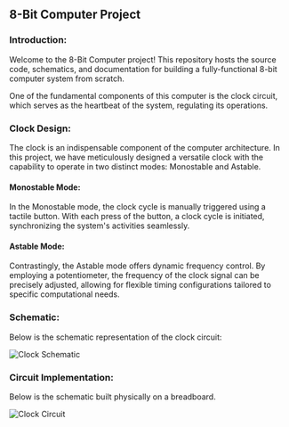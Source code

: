 ## 8-Bit Computer Project

### Introduction:
Welcome to the 8-Bit Computer project! This repository hosts the source code, schematics, and documentation for building a fully-functional 8-bit computer system from scratch. 

One of the fundamental components of this computer is the clock circuit, which serves as the heartbeat of the system, regulating its operations.

### Clock Design:
The clock is an indispensable component of the computer architecture. In this project, we have meticulously designed a versatile clock with the capability to operate in two distinct modes: Monostable and Astable.

#### Monostable Mode:
In the Monostable mode, the clock cycle is manually triggered using a tactile button. With each press of the button, a clock cycle is initiated, synchronizing the system's activities seamlessly.

#### Astable Mode:
Contrastingly, the Astable mode offers dynamic frequency control. By employing a potentiometer, the frequency of the clock signal can be precisely adjusted, allowing for flexible timing configurations tailored to specific computational needs.

### Schematic:
Below is the schematic representation of the clock circuit:

![Clock Schematic](https://github.com/JuanCantu1/8-Bit-Computer-/assets/109363196/10094d70-567d-48a3-8356-e28ac095a6e1)

### Circuit Implementation:
Below is the schematic built physically on a breadboard.

![Clock Circuit](https://github.com/JuanCantu1/8-Bit-Computer-/assets/109363196/808fbfc7-c85b-4a38-92df-f665965b8575)


